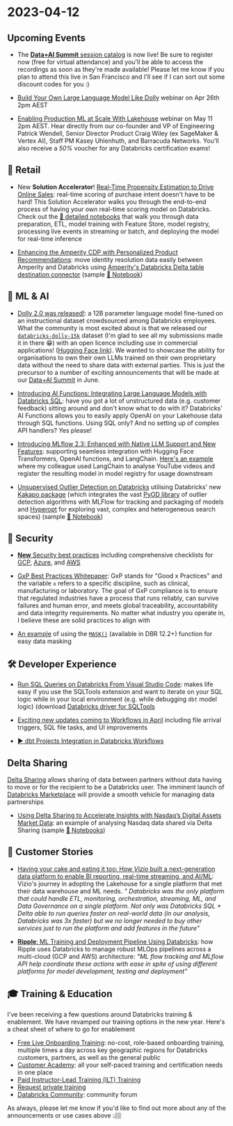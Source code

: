 # 2023-04-12

## Upcoming Events

- The [**Data+AI Summit** session catalog](https://register.dataaisummit.com/flow/db/dais2023/sessioncatalog23/page/sessioncatalog) is now live! Be sure to register now (free for virtual attendance) and you'll be able to access the recordings as soon as they're made available! Please let me know if you plan to attend this live in San Francisco and I'll see if I can sort out some discount codes for you :)

- [Build Your Own Large Language Model Like Dolly](https://www.databricks.com/resources/webinar/apj-build-your-own-large-language-model-dolly) webinar on Apr 26th 2pm AEST

- [Enabling Production ML at Scale With Lakehouse](https://pages.databricks.com/202305-APJ-VE-ML-with-Lakehouse_LP---APJ-ML-Ops-Event-11-May.html) webinar on May 11 2pm AEST. Hear directly from our co-founder and VP of Engineering Patrick Wendell, Senior Director Product Craig Wiley (ex SageMaker & Vertex AI), Staff PM Kasey Uhlenhuth, and Barracuda Networks. You'll also receive a *50%* voucher for any Databricks certification exams!

## 🛒 Retail

- New **Solution Accelerator**! [Real-Time Propensity Estimation to Drive Online Sales](https://www.databricks.com/blog/2023/03/21/using-real-time-propensity-estimation-drive-online-sales.html): real-time scoring of purchase intent doesn't have to be hard! This Solution Accelerator walks you through the end-to-end process of having your own real-time scoring model on Databricks. Check out the [📄 detailed notebooks](https://d1r5llqwmkrl74.cloudfront.net/notebooks/RCG/clickstream-analytics/index.html#clickstream-analytics_1.html) that walk you through data preparation, ETL, model training with Feature Store, model registry, processing live events in streaming or batch, and deploying the model for real-time inference

- [Enhancing the Amperity CDP with Personalized Product Recommendations](https://www.databricks.com/blog/2023/03/15/enhancing-amperity-cdp-personalized-product-recommendations.html): move identity resolution data easily between Amperity and Databricks using [Amperity's Databricks Delta table destination connector](https://docs.amperity.com/datagrid/destination_databricks_delta_table.html) (sample [📕 Notebook](https://d1r5llqwmkrl74.cloudfront.net/notebooks/RCG/amperity-cdp-rec/index.html#amperity-cdp-rec_1.html))

## 🧠 ML & AI
- [Dolly 2.0 was released!](https://www.databricks.com/blog/2023/04/12/dolly-first-open-commercially-viable-instruction-tuned-llm): a 12B parameter language model fine-tuned on an instructional dataset crowdsourced among Databricks employees. What the community is most excited about is that we released our [`databricks-dolly-15k`](https://github.com/databrickslabs/dolly/tree/master/data) dataset (I'm glad to see all my submissions made it in there 😁) with an open licence including use in commercial applications! ([Hugging Face link](https://huggingface.co/databricks)). We wanted to showcase the ability for organisations to own their own LLMs trained on their own proprietary data without the need to share data with external parties. This is just the precursor to a number of exciting announcements that will be made at our [Data+AI Summit](https://register.dataaisummit.com/flow/db/dais2023/sessioncatalog23/page/sessioncatalog) in June.

- [Introducing AI Functions: Integrating Large Language Models with Databricks SQL](https://www.databricks.com/blog/2023/04/18/introducing-ai-functions-integrating-large-language-models-databricks-sql.html): have you got a lot of unstructured data (e.g. customer feedback) sitting around and don't know what to do with it? Databricks' AI Functions allows you to easily apply OpenAI on your Lakehouse data through SQL functions. Using SQL only? And no setting up of complex API handlers? Yes please!

- [Introducing MLflow 2.3: Enhanced with Native LLM Support and New Features](https://www.databricks.com/blog/2023/04/18/introducing-mlflow-23-enhanced-native-llm-support-and-new-features.html): supporting seamless integration with Hugging Face Transformers, OpenAI functions, and LangChain. [Here's an example](https://dsmonk.medium.com/simplify-deep-discovery-using-a-i-for-your-videos-and-podcasts-using-databricks-langchain-661e22d10489) where my colleague used LangChain to analyse YouTube videos and register the resulting model in model registry for usage downstream

- [Unsupervised Outlier Detection on Databricks](https://www.databricks.com/blog/2023/03/13/unsupervised-outlier-detection-databricks.html) utilising Databricks' new [Kakapo package](https://pypi.org/project/databricks-kakapo/) (which integrates the vast [PyOD library](https://pyod.readthedocs.io/en/latest/) of outlier detection algorithms with MLFlow for tracking and packaging of models and [Hyperopt](http://hyperopt.github.io/hyperopt/) for exploring vast, complex and heterogeneous search spaces) (sample [📕 Notebook](https://d1r5llqwmkrl74.cloudfront.net/notebooks/PUB/rare-event-inspection/index.html))

## 🔐 Security

- [**New** Security best practices](https://www.databricks.com/blog/2023/03/30/security-best-practices-databricks-lakehouse-platform.html) including comprehensive checklists for [GCP](https://www.databricks.com/wp-content/uploads/2022/09/security-best-practices-databricks-on-gcp.pdf), [Azure](https://www.databricks.com/sites/default/files/2023-01/azure_databricks-security_best_practices_and_threat_model.pdf), and [AWS](https://www.databricks.com/wp-content/uploads/2022/09/security-best-practices-databricks-on-aws.pdf)

- [GxP Best Practices Whitepaper](https://www.databricks.com/trust/gxp): GxP stands for "Good x Practices" and the variable `x` refers to a specific discipline, such as clinical, manufacturing or laboratory. The goal of GxP compliance is to ensure that regulated industries have a process that runs reliably, can survive failures and human error, and meets global traceability, accountability and data integrity requirements. No matter what industry you operate in, I believe these are solid practices to align with

- [An example](https://systemweakness.com/simplified-data-masking-in-databricks-8649adb3f60f) of using the [`MASK()`](https://docs.databricks.com/sql/language-manual/functions/mask.html) (available in DBR 12.2+) function for easy data masking

## 🛠️ Developer Experience

- [Run SQL Queries on Databricks From Visual Studio Code](https://www.databricks.com/blog/2023/03/29/run-sql-queries-databricks-visual-studio-code.html): makes life easy if you use the SQLTools extension and want to iterate on your SQL logic while in your local environment (e.g. while debugging `dbt` model logic) (download [Databricks driver for SQLTools](https://marketplace.visualstudio.com/items?itemName=databricks.sqltools-databricks-driver)

- [Exciting new updates coming to Workflows in April](https://www.databricks.com/blog/2023/04/04/exciting-new-updates-coming-workflows-april.html) including file arrival triggers, SQL file tasks, and UI improvements

- [▶️ dbt Projects Integration in Databricks Workflows](https://www.youtube.com/watch?v=C4-FOpJzhKs)

## Delta Sharing

[Delta Sharing](https://docs.gcp.databricks.com/data-sharing/index.html) allows sharing of data between partners without data having to move or for the recipient to be a Databricks user. The imminent launch of [Databricks Marketplace](https://www.databricks.com/blog/2022/06/28/introducing-databricks-marketplace-an-open-marketplace-for-all-data-and-ai-assets.html) will provide a smooth vehicle for managing data partnerships

- [Using Delta Sharing to Accelerate Insights with Nasdaq’s Digital Assets Market Data](https://www.databricks.com/blog/2023/03/06/using-delta-sharing-accelerate-insights-nasdaqs-digital-assets-market-data.html): an example of analysing Nasdaq data shared via Delta Sharing (sample [📕 Notebooks](https://github.com/databricks-industry-solutions/nasdaq-crypto))

## 🥂 Customer Stories

- [Having your cake and eating it too: How *Vizio* built a next-generation data platform to enable BI reporting, real-time streaming, and AI/ML](https://medium.com/@parveen.jindal/having-your-cake-and-eating-it-too-how-vizio-built-a-next-generation-data-platform-to-enable-bi-4fc42c539543): Vizio's journey in adopting the Lakehouse for a single platform that met their data warehouse and ML needs. *" Databricks was the only platform that could handle ETL, monitoring, orchestration, streaming, ML, and Data Governance on a single platform. Not only was Databricks SQL + Delta able to run queries faster on real-world data (in our analysis, Databricks was 3x faster) but we no longer needed to buy other services just to run the platform and add features in the future"*

- [**Ripple**: ML Training and Deployment Pipeline Using Databricks](https://engineering.ripple.com/ml-training-and-deployment-pipeline-using-databricks/): how Ripple uses Databricks to manage robust MLOps pipelines across a multi-cloud (GCP and AWS) architecture: *"ML flow tracking and MLflow API help coordinate these actions with ease in spite of using different platforms for model development, testing and deployment"*

## 🎓 Training & Education

I've been receiving a few questions around Databricks training & enablement. We have revamped our training options in the new year. Here's a cheat sheet of where to go for enablement

- [Free Live Onboarding Training](https://files.training.databricks.com/static/ilt-sessions/onboarding/index.html): no-cost, role-based onboarding training, multiple times a day across key geographic regions for Databricks customers, partners, as well as the general public
- [Customer Academy](https://customer-academy.databricks.com/learn): all your self-paced training and certification needs in one place
- [Paid Instructor-Lead Training (ILT) Training](https://www.databricks.com/learn/training/schedule)
- [Request private training](https://www.databricks.com/learn/training/private-training-requests-form)
- [Databricks Community](https://community.databricks.com/s/): community forum

As always, please let me know if you'd like to find out more about any of the announcements or use cases above 👆🏽
